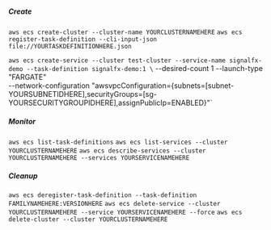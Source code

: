 ##### Create

`aws ecs create-cluster --cluster-name YOURCLUSTERNAMEHERE`
`aws ecs register-task-definition --cli-input-json file://YOURTASKDEFINITIONHERE.json`

`aws ecs create-service --cluster test-cluster --service-name signalfx-demo --task-definition signalfx-demo:1 \`
--desired-count 1 --launch-type "FARGATE" \
--network-configuration "awsvpcConfiguration={subnets=[subnet-YOURSUBNETIDHERE],securityGroups=[sg-YOURSECURITYGROUPIDHERE],assignPublicIp=ENABLED}"`

##### Monitor

`aws ecs list-task-definitions`
`aws ecs list-services --cluster YOURCLUSTERNAMEHERE`
`aws ecs describe-services --cluster YOURCLUSTERNAMEHERE --services YOURSERVICENAMEHERE`

##### Cleanup

`aws ecs deregister-task-definition --task-definition FAMILYNAMEHERE:VERSIONHERE`
`aws ecs delete-service --cluster YOURCLUSTERNAMEHERE --service YOURSERVICENAMEHERE --force`
`aws ecs delete-cluster --cluster YOURCLUSTERNAMEHERE`
